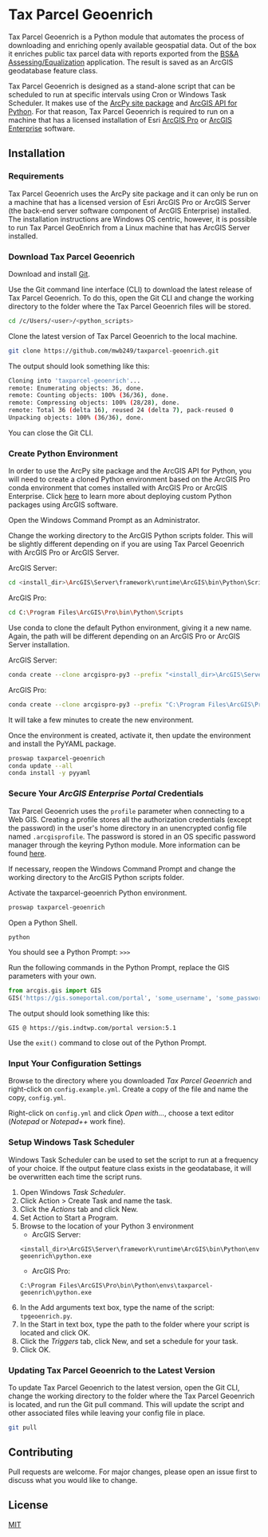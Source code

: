 # Tax Parcel Geoenrich

Tax Parcel Geoenrich is a Python module that automates the process of downloading and enriching openly available 
geospatial data. Out of the box it enriches public tax parcel data with reports exported from the 
[BS&A Assessing/Equalization](https://www.bsasoftware.com/solutions/assessing-property-tax/assessingequalization/) 
application. The result is saved as an ArcGIS geodatabase feature class.

Tax Parcel Geoenrich is designed as a stand-alone script that can be scheduled to run at specific intervals using Cron 
or Windows Task Scheduler. It makes use of the 
[ArcPy site package](https://pro.arcgis.com/en/pro-app/arcpy/get-started/what-is-arcpy-.htm) and 
[ArcGIS API for Python](https://developers.arcgis.com/python/). For that reason, Tax Parcel Geoenrich is required to 
run on a machine that has a licensed installation of Esri 
[ArcGIS Pro](https://www.esri.com/en-us/arcgis/products/arcgis-pro/overview) or 
[ArcGIS Enterprise](https://enterprise.arcgis.com/en/) software.

## Installation

### Requirements
Tax Parcel Geoenrich uses the ArcPy site package and it can only be run on a machine that has a licensed version 
of Esri ArcGIS Pro or ArcGIS Server (the back-end server software component of ArcGIS Enterprise) installed. The 
installation instructions are Windows OS centric, however, it is possible to run Tax Parcel GeoEnrich from a Linux 
machine that has ArcGIS Server installed. 

### Download Tax Parcel Geoenrich
Download and install [Git](https://git-scm.com/downloads).

Use the Git command line interface (CLI) to download the latest release of Tax Parcel Geoenrich. To do this, open the 
Git CLI and change the working directory to the folder where the Tax Parcel Geoenrich files will be stored.
```bash
cd /c/Users/<user>/<python_scripts>
```
Clone the latest version of Tax Parcel Geoenrich to the local machine.
```bash
git clone https://github.com/mwb249/taxparcel-geoenrich.git
```
The output should look something like this:
```bash
Cloning into 'taxparcel-geoenrich'...
remote: Enumerating objects: 36, done.
remote: Counting objects: 100% (36/36), done.
remote: Compressing objects: 100% (28/28), done.
remote: Total 36 (delta 16), reused 24 (delta 7), pack-reused 0
Unpacking objects: 100% (36/36), done.
```
You can close the Git CLI.

### Create Python Environment
In order to use the ArcPy site package and the ArcGIS API for Python, you will need to create a cloned Python 
environment based on the ArcGIS Pro conda environment that comes installed with ArcGIS Pro or ArcGIS Enterprise. Click 
[here](https://enterprise.arcgis.com/en/server/latest/publish-services/windows/deploying-custom-python-packages.htm) to 
learn more about deploying custom Python packages using ArcGIS software.

Open the Windows Command Prompt as an Administrator.

Change the working directory to the ArcGIS Python scripts folder. This will be slightly different depending on if you 
are using Tax Parcel Geoenrich with ArcGIS Pro or ArcGIS Server.

ArcGIS Server:
```bash
cd <install_dir>\ArcGIS\Server\framework\runtime\ArcGIS\bin\Python\Scripts
```
ArcGIS Pro:
```bash
cd C:\Program Files\ArcGIS\Pro\bin\Python\Scripts
```
Use conda to clone the default Python environment, giving it a new name. Again, the path will be different depending 
on an ArcGIS Pro or ArcGIS Server installation.

ArcGIS Server:
```bash
conda create --clone arcgispro-py3 --prefix "<install_dir>\ArcGIS\Server\framework\runtime\ArcGIS\bin\Python\envs\taxparcel-geoenrich"
```
ArcGIS Pro:
```bash
conda create --clone arcgispro-py3 --prefix "C:\Program Files\ArcGIS\Pro\bin\Python\envs\taxparcel-geoenrich"
```
It will take a few minutes to create the new environment.

Once the environment is created, activate it, then update the environment and install the PyYAML package.
```bash
proswap taxparcel-geoenrich
conda update --all
conda install -y pyyaml
```

### Secure Your *ArcGIS Enterprise Portal* Credentials
Tax Parcel Geoenrich uses the ```profile``` parameter when connecting to a Web GIS. Creating a profile stores all the 
authorization credentials (except the password) in the user's home directory in an unencrypted config file named 
```.arcgisprofile```. The password is stored in an OS specific password manager through the keyring Python module. More 
information can be found 
[here](https://developers.arcgis.com/python/guide/working-with-different-authentication-schemes/#Storing-your-credentials-locally).

If necessary, reopen the Windows Command Prompt and change the working directory to the ArcGIS Python scripts folder.

Activate the taxparcel-geoenrich Python environment.
```bash
proswap taxparcel-geoenrich
```
Open a Python Shell.
```bash
python
```
You should see a Python Prompt: ```>>>```

Run the following commands in the Python Prompt, replace the GIS parameters with your own.
```python
from arcgis.gis import GIS
GIS('https://gis.someportal.com/portal', 'some_username', 'some_password', profile='new_profile_name')
```
The output should look something like this:
```
GIS @ https://gis.indtwp.com/portal version:5.1
```
Use the ```exit()``` command to close out of the Python Prompt.

### Input Your Configuration Settings
Browse to the directory where you downloaded *Tax Parcel Geoenrich* and right-click on ```config.example.yml```. Create 
 a copy of the file and name the copy, ```config.yml```.

Right-click on ```config.yml``` and click *Open with...*, choose a text editor (*Notepad* or *Notepad++* work fine).

### Setup Windows Task Scheduler
Windows Task Scheduler can be used to set the script to run at a frequency of your choice. If the output feature class 
exists in the geodatabase, it will be overwritten each time the script runs.
1. Open Windows *Task Scheduler*.
2. Click Action > Create Task and name the task.
3. Click the *Actions* tab and click New.
4. Set Action to Start a Program.
5. Browse to the location of your Python 3 environment
    - ArcGIS Server:
    ```
    <install_dir>\ArcGIS\Server\framework\runtime\ArcGIS\bin\Python\envs\taxparcel-geoenrich\python.exe
    ```
    - ArcGIS Pro:
    ```
    C:\Program Files\ArcGIS\Pro\bin\Python\envs\taxparcel-geoenrich\python.exe
    ```
6. In the Add arguments text box, type the name of the script: ```tpgeoenrich.py```.
7. In the Start in text box, type the path to the folder where your script is located and click OK.
8. Click the *Triggers* tab, click New, and set a schedule for your task.
9. Click OK.

### Updating Tax Parcel Geoenrich to the Latest Version
To update Tax Parcel Geoenrich to the latest version, open the Git CLI, change the working directory to the folder 
where the Tax Parcel Geoenrich is located, and run the Git pull command. This will update the script and other 
associated files while leaving your config file in place.
```bash
git pull
```

## Contributing
Pull requests are welcome. For major changes, please open an issue first to discuss what you would like to change.

## License
[MIT](https://choosealicense.com/licenses/mit/)